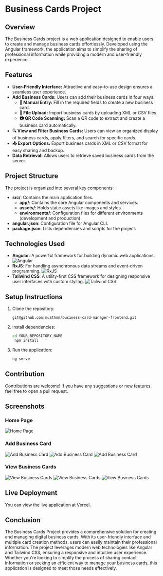 # Business Cards Project



## Overview
The Business Cards project is a web application designed to enable users to create and manage business cards effortlessly. Developed using the Angular framework, the application aims to simplify the sharing of professional information while providing a modern and user-friendly experience.

## Features
- **User-Friendly Interface:** Attractive and easy-to-use design ensures a seamless user experience.
- **Add Business Cards:** Users can add their business cards in four ways:
  - **📝 Manual Entry:** Fill in the required fields to create a new business card.
  - **📂 File Upload:** Import business cards by uploading XML or CSV files.
  - **📷 QR Code Scanning:** Scan a QR code to extract and create a business card automatically.
- **🔍 View and Filter Business Cards:** Users can view an organized display of business cards, apply filters, and search for specific cards.
- **📤 Export Options:** Export business cards in XML or CSV format for easy sharing and backup.
- **Data Retrieval:** Allows users to retrieve saved business cards from the server.

## Project Structure
The project is organized into several key components:
- **src/**: Contains the main application files.
  - **app/**: Contains the core Angular components and services.
  - **assets/**: Holds static assets like images and styles.
  - **environments/**: Configuration files for different environments (development and production).
- **angular.json**: Configuration file for Angular CLI.
- **package.json**: Lists dependencies and scripts for the project.

## Technologies Used
- **Angular**: A powerful framework for building dynamic web applications. ![Angular](https://img.shields.io/badge/Angular-1C1E24?style=flat&logo=angular&logoColor=white)
- **RxJS**: For handling asynchronous data streams and event-driven programming. ![RxJS](https://img.shields.io/badge/RxJS-Spyglass?style=flat&logo=rxjs&logoColor=white)
- **Tailwind CSS**: A utility-first CSS framework for designing responsive user interfaces with custom styling. ![Tailwind CSS](https://img.shields.io/badge/Tailwind%20CSS-38B2AC?style=flat&logo=tailwindcss&logoColor=white)

## Setup Instructions
1. Clone the repository:
   ```bash
   git@github.com:muathmm/business-card-manager-frontend.git
2. Install dependencies:
   ```bash
   cd YOUR_REPOSITORY_NAME
    npm install

3. Run the application:
   ```bash
   ng serve

## Contribution
Contributions are welcome! If you have any suggestions or new features, feel free to open a pull request.

## Screenshots
### Home Page
![Home Page]( ./public/image/Home.png)

### Add Business Card
![Add Business Card](./public/image/Form.png)
![Add Business Card](./public/image/xml.png)
![Add Business Card](./public/image/qr.png)

### View Business Cards

![View Business Cards](./public/image/View.png)
![View Business Cards](./public/image/Edit.png)
![View Business Cards](./public/image/View1.png)

## Live Deployment
You can view the live application at Vercel.




## Conclusion

The Business Cards Project provides a comprehensive solution for creating and managing digital business cards. With its user-friendly interface and multiple card creation methods, users can easily maintain their professional information. The project leverages modern web technologies like Angular and Tailwind CSS, ensuring a responsive and intuitive user experience. Whether you're looking to simplify the process of sharing contact information or seeking an efficient way to manage your business cards, this application is designed to meet those needs effectively.